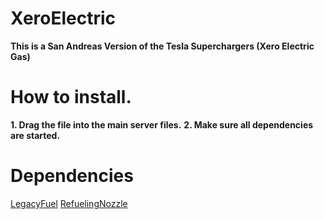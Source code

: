 # XeroElectric
**This is a San Andreas Version of the Tesla Superchargers (Xero Electric Gas)**

# How to install.
**1. Drag the file into the main server files.**
**2. Make sure all dependencies are started.**


# Dependencies

[LegacyFuel](https://github.com/InZidiuZ/LegacyFuel)
[RefuelingNozzle](https://tox-scripts.tebex.io/package/4829274)
